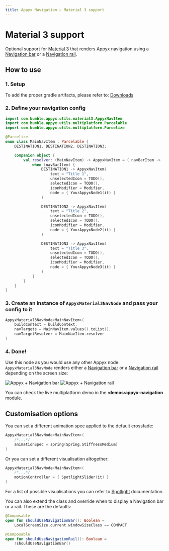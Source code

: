 ```yaml
---
title: Appyx Navigation – Material 3 support
---
```


# Material 3 support

Optional support for [Material 3](https://m3.material.io/) that renders Appyx navigation using a [Navigation bar](https://m3.material.io/components/navigation-bar/overview) or a [Navigation rail](https://m3.material.io/components/navigation-rail/overview).


## How to use

### 1. Setup

To add the proper gradle artifacts, please refer to: [Downloads](../../releases/downloads.md#material-3)


### 2. Define your navigation config

```kotlin
import com.bumble.appyx.utils.material3.AppyxNavItem
import com.bumble.appyx.utils.multiplatform.Parcelable
import com.bumble.appyx.utils.multiplatform.Parcelize

@Parcelize
enum class MainNavItem : Parcelable {
    DESTINATION1, DESTINATION2, DESTINATION3;

    companion object {
        val resolver: (MainNavItem) -> AppyxNavItem = { navBarItem ->
            when (navBarItem) {
                DESTINATION1 -> AppyxNavItem(
                    text = "Title 1",
                    unselectedIcon = TODO(),
                    selectedIcon = TODO(),
                    iconModifier = Modifier,
                    node = { YourAppyxNode1(it) }
                )

                DESTINATION2 -> AppyxNavItem(
                    text = "Title 2",
                    unselectedIcon = TODO(),
                    selectedIcon = TODO(),
                    iconModifier = Modifier,
                    node = { YourAppyxNode2(it) }
                )

                DESTINATION3 -> AppyxNavItem(
                    text = "Title 3",
                    unselectedIcon = TODO(),
                    selectedIcon = TODO(),
                    iconModifier = Modifier,
                    node = { YourAppyxNode3(it) }
                )
            }
        }
    }
}
```

### 3. Create an instance of `AppyxMaterial3NavNode` and pass your config to it

```kotlin
AppyxMaterial3NavNode<MainNavItem>(
    buildContext = buildContext,
    navTargets = MainNavItem.values().toList(),
    navTargetResolver = MainNavItem.resolver
)
```

### 4. Done!

Use this node as you would use any other Appyx node. `AppyxMaterial3NavNode` renders either a [Navigation bar](https://m3.material.io/components/navigation-bar/overview) or a [Navigation rail](https://m3.material.io/components/navigation-rail/overview) depending on the screen size:

![Appyx + Navigation bar](/appyx/assets/navigation/features/m3/appyx-m3-nb.png) ![Appyx + Navigation rail](/appyx/assets/navigation/features/m3/appyx-m3-nr.png)

You can check the live multiplatform demo in the **:demos:appyx-navigation** module.


## Customisation options

You can set a different animation spec applied to the default crossfade:

```kotlin
AppyxMaterial3NavNode<MainNavItem>(
    /*...*/
    animationSpec = spring(Spring.StiffnessMedium)
)
```

Or you can set a different visualisation altogether:

```kotlin
AppyxMaterial3NavNode<MainNavItem>(
    /*...*/
    motionController = { SpotlightSlider(it) }
)
```

For a list of possible visualisations you can refer to [Spotlight](../../components/spotlight.md) documentation.

You can also extend the class and override when to display a Navigation bar or a rail. These are the defaults:

```kotlin
@Composable
open fun shouldUseNavigationBar(): Boolean =
    LocalScreenSize.current.windowSizeClass == COMPACT

@Composable
open fun shouldUseNavigationRail(): Boolean =
    !shouldUseNavigationBar()
```
